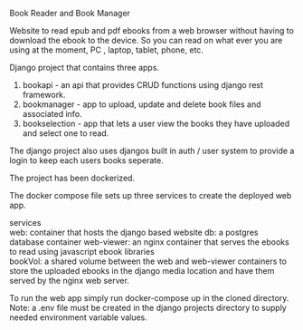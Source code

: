 Book Reader and Book Manager

Website to read epub and pdf ebooks from a web browser without having to download the ebook to the device. So you can read on what ever you are using at the moment, PC , laptop, tablet, phone, etc.

Django project that contains three apps.

1. bookapi - an api that provides CRUD functions using django rest framework.  
2. bookmanager - app to upload, update and delete book files and associated info.  
3. bookselection - app that lets a user view the books they have uploaded and select one to read.  

The django project also uses djangos built in auth / user system to provide a login to keep each users books seperate.

The project has been dockerized.  

The docker compose file sets up three services to create the deployed web app.  

services  
web: container that hosts the django based website
db: a postgres database container 
web-viewer: an nginx container that serves the ebooks to read using javascript ebook libraries  
bookVol: a shared volume between the web and web-viewer containers to store the uploaded ebooks in the django media location and have them served by the nginx web server.  

To run the web app simply run docker-compose up in the cloned directory. Note: a .env file must be created in the django projects directory to supply needed environment variable values.
